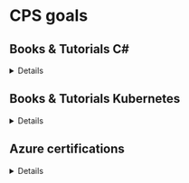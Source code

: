 # CPS goals

## **Books & Tutorials C#**
<details> 

* [DDD patters and architecture](https://)

* [Unit testing books and video tutorial](https://)
* [SOLID](https://)

</details>

## **Books & Tutorials Kubernetes**
<details> 

* [Kubernetes patterns - CPD](https://www.wallarm.com/what/top-kubernetes-design-patterns)
  

* [Complete Kubernetes - CPD](https://cognizant.udemy.com/course/learn-devops-the-complete-kubernetes-course/)

</details>
  
  
## **Azure certifications**
<details> 
* [AZ-900: Microsoft Azure Fundamentals CPD](https://docs.microsoft.com/en-us/learn/certifications/exams/az-900)
* [AZ-204: Developing Solutions for Microsoft Azure CPD](https://docs.microsoft.com/en-us/learn/certifications/exams/az-204)

</details>
